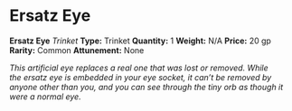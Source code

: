 # Ersatz Eye

**Ersatz Eye**
_Trinket_
**Type:** Trinket
**Quantity:** 1
**Weight:** N/A
**Price:** 20 gp
**Rarity:** Common
**Attunement:** None

*This artificial eye replaces a real one that was lost or removed. While the <span class="Serif-Character-Style_Italic-Serif">ersatz eye</span> is embedded in your eye socket, it can’t be removed by anyone other than you, and you can see through the tiny orb as though it were a n<span class="No-Break">ormal eye.</span>*